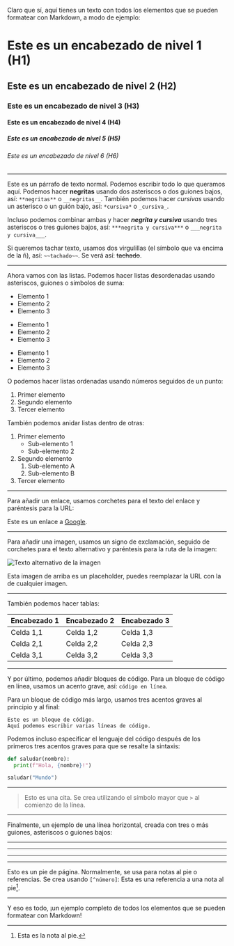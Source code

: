 Claro que sí, aquí tienes un texto con todos los elementos que se pueden formatear con Markdown, a modo de ejemplo:

# Este es un encabezado de nivel 1 (H1)

## Este es un encabezado de nivel 2 (H2)

### Este es un encabezado de nivel 3 (H3)

#### Este es un encabezado de nivel 4 (H4)

##### Este es un encabezado de nivel 5 (H5)

###### Este es un encabezado de nivel 6 (H6)

-----

Este es un párrafo de texto normal. Podemos escribir todo lo que queramos aquí. Podemos hacer **negritas** usando dos asteriscos o dos guiones bajos, así: `**negritas**` o `__negritas__`. También podemos hacer *cursivas* usando un asterisco o un guión bajo, así: `*cursiva*` o `_cursiva_`.

Incluso podemos combinar ambas y hacer ***negrita y cursiva*** usando tres asteriscos o tres guiones bajos, así: `***negrita y cursiva***` o `___negrita y cursiva___`.

Si queremos tachar texto, usamos dos virgulillas (el símbolo que va encima de la ñ), así: `~~tachado~~`. Se verá así: ~~tachado~~.

-----

Ahora vamos con las listas. Podemos hacer listas desordenadas usando asteriscos, guiones o símbolos de suma:

  * Elemento 1
  * Elemento 2
  * Elemento 3

<!-- end list -->

  - Elemento 1
  - Elemento 2
  - Elemento 3

<!-- end list -->

  - Elemento 1
  - Elemento 2
  - Elemento 3

O podemos hacer listas ordenadas usando números seguidos de un punto:

1.  Primer elemento
2.  Segundo elemento
3.  Tercer elemento

También podemos anidar listas dentro de otras:

1.  Primer elemento
      * Sub-elemento 1
      * Sub-elemento 2
2.  Segundo elemento
    1.  Sub-elemento A
    2.  Sub-elemento B
3.  Tercer elemento

-----

Para añadir un enlace, usamos corchetes para el texto del enlace y paréntesis para la URL:

Este es un enlace a [Google](https://www.google.com/url?sa=E&source=gmail&q=https://www.google.com).

-----

Para añadir una imagen, usamos un signo de exclamación, seguido de corchetes para el texto alternativo y paréntesis para la ruta de la imagen:

![Texto alternativo de la imagen](doc.png)

Esta imagen de arriba es un placeholder, puedes reemplazar la URL con la de cualquier imagen.

-----

También podemos hacer tablas:

| Encabezado 1 | Encabezado 2 | Encabezado 3 |
|--------------|--------------|--------------|
| Celda 1,1    | Celda 1,2    | Celda 1,3    |
| Celda 2,1    | Celda 2,2    | Celda 2,3    |
| Celda 3,1    | Celda 3,2    | Celda 3,3    |

-----

Y por último, podemos añadir bloques de código. Para un bloque de código en línea, usamos un acento grave, así: `código en línea`.

Para un bloque de código más largo, usamos tres acentos graves al principio y al final:

```
Este es un bloque de código.
Aquí podemos escribir varias líneas de código.
```

Podemos incluso especificar el lenguaje del código después de los primeros tres acentos graves para que se resalte la sintaxis:

```python
def saludar(nombre):
  print(f"Hola, {nombre}!")

saludar("Mundo")
```

-----

> Esto es una cita. Se crea utilizando el símbolo mayor que `>` al comienzo de la línea.

-----

Finalmente, un ejemplo de una línea horizontal, creada con tres o más guiones, asteriscos o guiones bajos:

-----

-----

-----

-----

Esto es un pie de página. Normalmente, se usa para notas al pie o referencias. Se crea usando `[^número]`:
Esta es una referencia a una nota al pie[^1].

-----

Y eso es todo, ¡un ejemplo completo de todos los elementos que se pueden formatear con Markdown\!

[^1]: Esta es la nota al pie.
